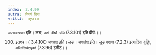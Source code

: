 ```yaml
---
index:  3.4.99
sutra:  नित्यं ङितः
vritti:  nyasa
---
```


`अपचावापचाम` इति। लङ, `अतो दीर्घो यञि` (7.3.101) इति दीर्घः।।

100. इतश्च। ( 3.4.100)
`अपचात्` इति। लङ। `अपाक्षीत्` इति। लुङ `वदव्रज` (7.2.3) इत्यादिना वृद्धिः, `अस्तिसिचोऽपृक्ते` (7.3.96) इतीट्।।

